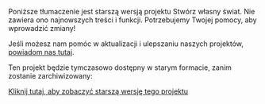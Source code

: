 Poniższe tłumaczenie jest starszą wersją projektu Stwórz własny świat. Nie zawiera ono najnowszych treści i funkcji. Potrzebujemy Twojej pomocy, aby wprowadzić zmiany!

Jeśli możesz nam pomóc w aktualizacji i ulepszaniu naszych projektów, [powiadom nas tutaj](http://rpf.io/translators).

Ten projekt będzie tymczasowo dostępny w starym formacie, zanim zostanie zarchiwizowany:

[Kliknij tutaj, aby zobaczyć starszą wersję tego projektu](images/create-your-own-world-pl-PL.pdf)

